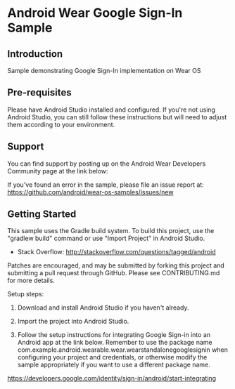 Android Wear Google Sign-In Sample
===================================

Introduction
------------

Sample demonstrating Google Sign-In implementation on Wear OS

Pre-requisites
--------------

Please have Android Studio installed and configured. If you're not using
Android Studio, you can still follow these instructions but will need to
adjust them according to your environment.

Support
-------

You can find support by posting up on the Android Wear Developers Community
page at the link below:

If you've found an error in the sample, please file an issue report at:
https://github.com/android/wear-os-samples/issues/new

Getting Started
---------------

This sample uses the Gradle build system. To build this project, use the
"gradlew build" command or use "Import Project" in Android Studio.

- Stack Overflow: http://stackoverflow.com/questions/tagged/android

Patches are encouraged, and may be submitted by forking this project and
submitting a pull request through GitHub. Please see CONTRIBUTING.md for more details.

Setup steps:

1) Download and install Android Studio if you haven't already.

2) Import the project into Android Studio.

3) Follow the setup instructions for integrating Google Sign-in into an
Android app at the link below. Remember to use the package name
com.example.android.wearable.wear.wearstandalonegooglesignin when configuring your
project and credentials, or otherwise modify the sample appropriately if you want
to use a different package name.

https://developers.google.com/identity/sign-in/android/start-integrating
